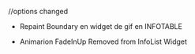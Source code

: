 



//options changed



* Repaint Boundary en widget de gif en INFOTABLE

* Animarion FadeInUp Removed from InfoList Widget